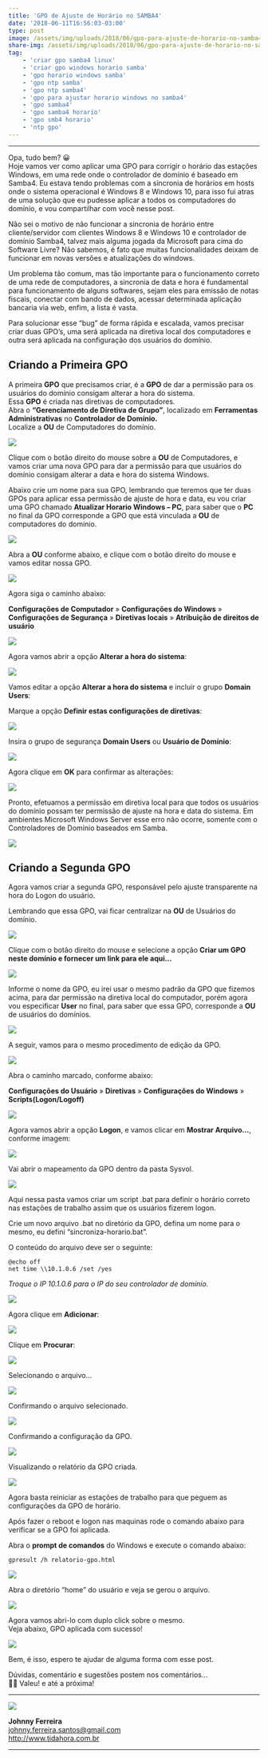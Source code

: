 ```yaml
---
title: 'GPO de Ajuste de Horário no SAMBA4'
date: '2018-06-11T16:56:03-03:00'
type: post
image: /assets/img/uploads/2018/06/gpo-para-ajuste-de-horario-no-samba4.png
share-img: /assets/img/uploads/2018/06/gpo-para-ajuste-de-horario-no-samba4.png
tag:
    - 'criar gpo samba4 linux'
    - 'criar gpo windows horario samba'
    - 'gpo horario windows samba'
    - 'gpo ntp samba'
    - 'gpo ntp samba4'
    - 'gpo para ajustar horario windows no samba4'
    - 'gpo samba4'
    - 'gpo samba4 horario'
    - 'gpo smb4 horario'
    - 'ntp gpo'
---
```


- - - - - -

Opa, tudo bem? 😀  
Hoje vamos ver como aplicar uma GPO para corrigir o horário das estações Windows, em uma rede onde o controlador de domínio é baseado em Samba4. Eu estava tendo problemas com a sincronia de horários em hosts onde o sistema operacional é Windows 8 e Windows 10, para isso fui atras de uma solução que eu pudesse aplicar a todos os computadores do domínio, e vou compartilhar com você nesse post.

Não sei o motivo de não funcionar a sincronia de horário entre cliente/servidor com clientes Windows 8 e Windows 10 e controlador de domínio Samba4, talvez mais alguma jogada da Microsoft para cima do Software Livre? Não sabemos, é fato que muitas funcionalidades deixam de funcionar em novas versões e atualizações do windows.

Um problema tão comum, mas tão importante para o funcionamento correto de uma rede de computadores, a sincronia de data e hora é fundamental para funcionamento de alguns softwares, sejam eles para emissão de notas fiscais, conectar com bando de dados, acessar determinada aplicação bancaria via web, enfim, a lista é vasta.

Para solucionar esse “bug” de forma rápida e escalada, vamos precisar criar duas GPO’s, uma será aplicada na diretiva local dos computadores e outra será aplicada na configuração dos usuários do domínio.

Criando a Primeira GPO
----------------------

A primeira **GPO** que precisamos criar, é a **GPO** de dar a permissão para os usuários do domínio consigam alterar a hora do sistema.  
Essa **GPO** é criada nas diretivas de computadores.  
Abra o **“Gerenciamento de Diretiva de Grupo”**, localizado em **Ferramentas Administrativas** no **Controlador de Domínio.**  
Localize a **OU** de Computadores do domínio.  

![](/assets/img/uploads/2018/06/gpo-horario-1.png)  

Clique com o botão direito do mouse sobre a **OU** de Computadores, e vamos criar uma nova GPO para dar a permissão para que usuários do domínio consigam alterar a data e hora do sistema Windows.

Abaixo crie um nome para sua GPO, lembrando que teremos que ter duas GPOs para aplicar essa permissão de ajuste de hora e data, eu vou criar uma GPO chamado **Atualizar Horario Windows – PC**, para saber que o **PC** no final da GPO corresponde a GPO que está vinculada a **OU** de computadores do domínio.

![](/assets/img/uploads/2018/06/gpo-horario-2.png)  

Abra a **OU** conforme abaixo, e clique com o botão direito do mouse e vamos editar nossa GPO.

![](/assets/img/uploads/2018/06/gpo-horario-3.png)  
 
Agora siga o caminho abaixo:

**Configurações de Computador** » **Configurações do Windows** » **Configurações de Segurança** » **Diretivas locais** » **Atribuição de direitos de usuário**

![](/assets/img/uploads/2018/06/gpo-horario-4.png)  

Agora vamos abrir a opção **Alterar a hora do sistema**:

![](/assets/img/uploads/2018/06/gpo-horario-5.png)  
  
Vamos editar a opção **Alterar a hora do sistema** e incluir o grupo **Domain Users**:

Marque a opção **Definir estas configurações de diretivas**:

![](/assets/img/uploads/2018/06/gpo-horario-6.png)  

Insira o grupo de segurança **Domain Users** ou **Usuário de Domínio**:

![](/assets/img/uploads/2018/06/gpo-horario-7.png)  

Agora clique em **OK** para confirmar as alterações:

![](/assets/img/uploads/2018/06/gpo-horario-8.png)

Pronto, efetuamos a permissão em diretiva local para que todos os usuários do domínio possam ter permissão de ajuste na hora e data do sistema. Em ambientes Microsoft Windows Server esse erro não ocorre, somente com o Controladores de Domínio baseados em Samba.

![](/assets/img/uploads/2018/06/gpo-horario-9.png)



Criando a Segunda GPO
---------------------

Agora vamos criar a segunda GPO, responsável pelo ajuste transparente na hora do Logon do usuário.

Lembrando que essa GPO, vai ficar centralizar na **OU** de Usuários do domínio.

![](/assets/img/uploads/2018/06/gpo-horario-10.png)

Clique com o botão direito do mouse e selecione a opção **Criar um GPO neste domínio e fornecer um link para ele aqui…**

![](/assets/img/uploads/2018/06/gpo-horario-11.png)

Informe o nome da GPO, eu irei usar o mesmo padrão da GPO que fizemos acima, para dar permissão na diretiva local do computador, porém agora vou especificar **User** no final, para saber que essa GPO, corresponde a **OU** de usuários do domínios.

![](/assets/img/uploads/2018/06/gpo-horario-12.png)

A seguir, vamos para o mesmo procedimento de edição da GPO.

![](/assets/img/uploads/2018/06/gpo-horario-13.png)

Abra o caminho marcado, conforme abaixo:

**Configurações do Usuário** » **Diretivas** » **Configurações do Windows** » **Scripts(Logon/Logoff)**

![](/assets/img/uploads/2018/06/gpo-horario-14.png)

Agora vamos abrir a opção **Logon**, e vamos clicar em **Mostrar Arquivo…**, conforme imagem:

![](/assets/img/uploads/2018/06/gpo-horario-15.png)

Vai abrir o mapeamento da GPO dentro da pasta Sysvol.

![](/assets/img/uploads/2018/06/gpo-horario-16.png)

Aqui nessa pasta vamos criar um script .bat para definir o horário correto nas estações de trabalho assim que os usuários fizerem logon.

Crie um novo arquivo .bat no diretório da GPO, defina um nome para o mesmo, eu defini “sincroniza-horario.bat”.

O conteúdo do arquivo deve ser o seguinte:

```
@echo off
net time \\10.1.0.6 /set /yes
```

*Troque o IP 10.1.0.6 para o IP do seu controlador de domínio.*

![](/assets/img/uploads/2018/06/gpo-horario-17.png)

Agora clique em **Adicionar**:

![](/assets/img/uploads/2018/06/gpo-horario-18.png)

Clique em **Procurar**:

![](/assets/img/uploads/2018/06/gpo-horario-19.png)

Selecionando o arquivo…

![](/assets/img/uploads/2018/06/gpo-horario-20.png)

Confirmando o arquivo selecionado.

![](/assets/img/uploads/2018/06/gpo-horario-21.png)

Confirmando a configuração da GPO.

![](/assets/img/uploads/2018/06/gpo-horario-22.png)

Visualizando o relatório da GPO criada.

![](/assets/img/uploads/2018/06/gpo-horario-23.png)

Agora basta reiniciar as estações de trabalho para que peguem as configurações da GPO de horário.

Após fazer o reboot e logon nas maquinas rode o comando abaixo para verificar se a GPO foi aplicada.

Abra o **prompt de comandos** do Windows e execute o comando abaixo:

```
gpresult /h relatorio-gpo.html
```

![](/assets/img/uploads/2018/06/gpo-horario-24.png)

Abra o diretório “home” do usuário e veja se gerou o arquivo.

![](/assets/img/uploads/2018/06/gpo-horario-25.png)

Agora vamos abri-lo com duplo click sobre o mesmo.  
Veja abaixo, GPO aplicada com sucesso!

![](/assets/img/uploads/2018/06/gpo-horario-26.png)

Bem, é isso, espero te ajudar de alguma forma com esse post.

Dúvidas, comentário e sugestões postem nos comentários…  
👋🏼 Valeu! e até a próxima!

- - - - - -

![](/assets/img/uploads/2017/11/foto-perfil-redondo-johnny.png)  

**Johnny Ferreira**  
<johnny.ferreira.santos@gmail.com>  
<http://www.tidahora.com.br>

- - - - - -